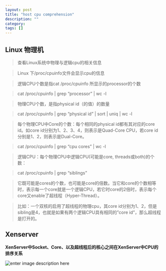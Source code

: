 ```yaml
---
layout: post
title: "host cpu comprehension"
description: ""
category: 
tags: []
---
```


## Linux 物理机 ##

>查看Linux系统中物理与逻辑cpu的相关信息

>Linux 下/proc/cpuinfo文件会显示cpu的信息

>逻辑CPU个数是指cat /proc/cpuinfo 所显示的processor的个数

>cat /proc/cpuinfo | grep “processor” | wc -l

>物理CPU个数，是指physical id（的值）的数量

>cat /proc/cpuinfo | grep “physical id” | sort | uniq | wc -l

<!-- more -->

>每个物理CPU中Core的个数：每个相同的physical id都有其对应的core id。如core id分别为1、2、3、4，则表示是Quad-Core CPU，若core id分别是1、2，则表示是Dual-Core。

>cat /proc/cpuinfo | grep “cpu cores” | wc -l

>逻辑CPU：每个物理CPU中逻辑CPU(可能是core, threads或both)的个数：

>cat /proc/cpuinfo | grep “siblings”

>它既可能是cores的个数，也可能是core的倍数。当它和core的个数相等时，表示每一个core就是一个逻辑CPU，若它时core的2倍时，表示每个core又enable了超线程（Hyper-Thread）。

>比如：一个双核的启用了超线程的物理cpu，其core id分别为1、2，但是sibling是4，也就是如果有两个逻辑CPU具有相同的”core id”，那么超线程是打开的。

## Xenserver ##
**XenServer中Socket、Core、以及超线程后的核心之间在XenServer中CPU的排序关系**

![enter image description here][1]

[1]: https://lh4.googleusercontent.com/-mKqIVhoVnx4/Uyr2yJi9h_I/AAAAAAAAAHs/4_ekJs8SipY/w626-h162-no/CPU.png
